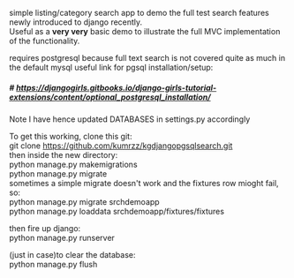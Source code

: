 simple listing/category search app to demo the full test search features newly introduced to django recently.<br>
Useful as a <b>very very</b> basic demo to illustrate the full MVC implementation of the functionality.

requires postgresql because full text search is not covered quite as much in the default mysql
useful link for pgsql installation/setup:<h5># https://djangogirls.gitbooks.io/django-girls-tutorial-extensions/content/optional_postgresql_installation/</h5>
Note I have hence updated DATABASES in settings.py accordingly

To get this working, clone this git:<br>
git clone https://github.com/kumrzz/kgdjangopgsqlsearch.git<br>
then inside the new directory:<br>
python manage.py makemigrations<br>
python manage.py migrate<br>
sometimes a simple migrate doesn't work and the fixtures row mioght fail, so:<br>
python manage.py migrate srchdemoapp<br>
python manage.py loaddata srchdemoapp/fixtures/fixtures<br>

then fire up django:<br>
python manage.py runserver<br>

(just in case)to clear the database:<br>
python manage.py flush
